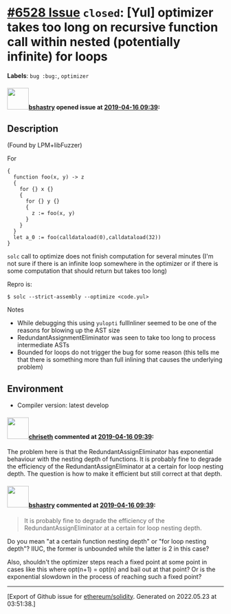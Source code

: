 # [\#6528 Issue](https://github.com/ethereum/solidity/issues/6528) `closed`: [Yul] optimizer takes too long on recursive function call within nested (potentially infinite) for loops
**Labels**: `bug :bug:`, `optimizer`


#### <img src="https://avatars.githubusercontent.com/u/2388185?v=4" width="50">[bshastry](https://github.com/bshastry) opened issue at [2019-04-16 09:39](https://github.com/ethereum/solidity/issues/6528):

## Description

(Found by LPM+libFuzzer)

For

```
{
  function foo(x, y) -> z
  {
    for {} x {}
    {
      for {} y {}
      {
        z := foo(x, y)
      }
    }
  }
  let a_0 := foo(calldataload(0),calldataload(32))
}
```

`solc` call to optimize does not finish computation for several minutes (I'm not sure if there is an infinite loop somewhere in the optimizer or if there is some computation that should return but takes too long)

Repro is:
```
$ solc --strict-assembly --optimize <code.yul>
```

Notes
  - While debugging this using `yulopti` fullInliner seemed to be one of the reasons for blowing up the AST size
  - RedundantAssignmentEliminator was seen to take too long to process intermediate ASTs
  - Bounded for loops do not trigger the bug for some reason (this tells me that there is something more than full inlining that causes the underlying problem)

## Environment

- Compiler version: latest develop

#### <img src="https://avatars.githubusercontent.com/u/9073706?v=4" width="50">[chriseth](https://github.com/chriseth) commented at [2019-04-16 09:39](https://github.com/ethereum/solidity/issues/6528#issuecomment-484710851):

The problem here is that the RedundantAssignEliminator has exponential behaviour with the nesting depth of functions. It is probably fine to degrade the efficiency of the RedundantAssignEliminator at a certain for loop nesting depth. The question is how to make it efficient but still correct at that depth.

#### <img src="https://avatars.githubusercontent.com/u/2388185?v=4" width="50">[bshastry](https://github.com/bshastry) commented at [2019-04-16 09:39](https://github.com/ethereum/solidity/issues/6528#issuecomment-484787326):

> It is probably fine to degrade the efficiency of the RedundantAssignEliminator at a certain for loop nesting depth.

Do you mean "at a certain function nesting depth" or "for loop nesting depth"? IIUC, the former is unbounded while the latter is 2 in this case?

Also, shouldn't the optimizer steps reach a fixed point at some point in cases like this where opt(n+1) = opt(n) and bail out at that point? Or is the exponential slowdown in the process of reaching such a fixed point?


-------------------------------------------------------------------------------



[Export of Github issue for [ethereum/solidity](https://github.com/ethereum/solidity). Generated on 2022.05.23 at 03:51:38.]
